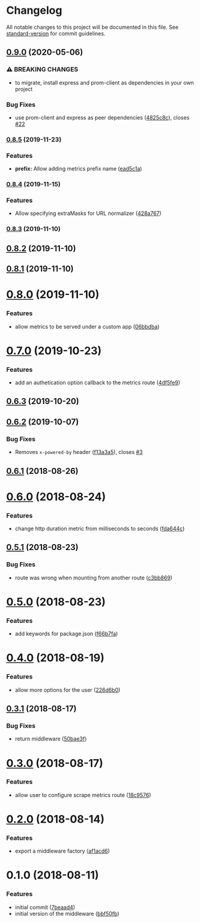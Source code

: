 # Changelog

All notable changes to this project will be documented in this file. See [standard-version](https://github.com/conventional-changelog/standard-version) for commit guidelines.

## [0.9.0](https://github.com/joao-fontenele/express-prometheus-middleware/compare/v0.8.5...v0.9.0) (2020-05-06)


### ⚠ BREAKING CHANGES

* to migrate, install express and prom-client as dependencies in
your own project

### Bug Fixes

* use prom-client and express as peer dependencies ([4825c8c](https://github.com/joao-fontenele/express-prometheus-middleware/commit/4825c8c409f391d0797e5c02ddb03868c108db6e)), closes [#22](https://github.com/joao-fontenele/express-prometheus-middleware/issues/22)

### [0.8.5](https://github.com/joao-fontenele/express-prometheus-middleware/compare/v0.8.4...v0.8.5) (2019-11-23)


### Features

* **prefix:** Allow adding metrics prefix name ([ead5c1a](https://github.com/joao-fontenele/express-prometheus-middleware/commit/ead5c1a4ecf1ba2888784050589c4ed359b8f182))

### [0.8.4](https://github.com/joao-fontenele/express-prometheus-middleware/compare/v0.8.3...v0.8.4) (2019-11-15)


### Features

* Allow specifying extraMasks for URL normalizer ([428a767](https://github.com/joao-fontenele/express-prometheus-middleware/commit/428a767048c6405347595c48b73e73efcfcad817))

### [0.8.3](https://github.com/joao-fontenele/express-prometheus-middleware/compare/v0.8.2...v0.8.3) (2019-11-10)

<a name="0.8.2"></a>
## [0.8.2](https://github.com/joao-fontenele/express-prometheus-middleware/compare/v0.8.1...v0.8.2) (2019-11-10)



<a name="0.8.1"></a>
## [0.8.1](https://github.com/joao-fontenele/express-prometheus-middleware/compare/v0.8.0...v0.8.1) (2019-11-10)



<a name="0.8.0"></a>
# [0.8.0](https://github.com/joao-fontenele/express-prometheus-middleware/compare/v0.7.0...v0.8.0) (2019-11-10)


### Features

* allow metrics to be served under a custom app ([06bbdba](https://github.com/joao-fontenele/express-prometheus-middleware/commit/06bbdba))



<a name="0.7.0"></a>
# [0.7.0](https://github.com/joao-fontenele/express-prometheus-middleware/compare/v0.6.3...v0.7.0) (2019-10-23)


### Features

* add an authetication option callback to the metrics route ([4df5fe9](https://github.com/joao-fontenele/express-prometheus-middleware/commit/4df5fe9))



<a name="0.6.3"></a>
## [0.6.3](https://github.com/joao-fontenele/express-prometheus-middleware/compare/v0.6.2...v0.6.3) (2019-10-20)



<a name="0.6.2"></a>
## [0.6.2](https://github.com/joao-fontenele/express-prometheus-middleware/compare/v0.6.1...v0.6.2) (2019-10-07)


### Bug Fixes

* Removes `x-powered-by` header ([f13a3a5](https://github.com/joao-fontenele/express-prometheus-middleware/commit/f13a3a5)), closes [#3](https://github.com/joao-fontenele/express-prometheus-middleware/issues/3)



<a name="0.6.1"></a>
## [0.6.1](https://github.com/joao-fontenele/express-prometheus-middleware/compare/v0.6.0...v0.6.1) (2018-08-26)



<a name="0.6.0"></a>
# [0.6.0](https://github.com/joao-fontenele/express-prometheus-middleware/compare/v0.5.1...v0.6.0) (2018-08-24)


### Features

* change http duration metric from milliseconds to seconds ([fda644c](https://github.com/joao-fontenele/express-prometheus-middleware/commit/fda644c))



<a name="0.5.1"></a>
## [0.5.1](https://github.com/joao-fontenele/express-prometheus-middleware/compare/v0.5.0...v0.5.1) (2018-08-23)


### Bug Fixes

* route was wrong when mounting from another route ([c3bb869](https://github.com/joao-fontenele/express-prometheus-middleware/commit/c3bb869))



<a name="0.5.0"></a>
# [0.5.0](https://github.com/joao-fontenele/express-prometheus-middleware/compare/v0.4.0...v0.5.0) (2018-08-23)


### Features

* add keywords for package.json ([f66b7fa](https://github.com/joao-fontenele/express-prometheus-middleware/commit/f66b7fa))



<a name="0.4.0"></a>
# [0.4.0](https://github.com/joao-fontenele/express-prometheus-middleware/compare/v0.3.1...v0.4.0) (2018-08-19)


### Features

* allow more options for the user ([226d6b0](https://github.com/joao-fontenele/express-prometheus-middleware/commit/226d6b0))



<a name="0.3.1"></a>
## [0.3.1](https://github.com/joao-fontenele/express-prometheus-middleware/compare/v0.3.0...v0.3.1) (2018-08-17)


### Bug Fixes

* return middleware ([50bae3f](https://github.com/joao-fontenele/express-prometheus-middleware/commit/50bae3f))



<a name="0.3.0"></a>
# [0.3.0](https://github.com/joao-fontenele/express-prometheus-middleware/compare/v0.2.0...v0.3.0) (2018-08-17)


### Features

* allow user to configure scrape metrics route ([18c9576](https://github.com/joao-fontenele/express-prometheus-middleware/commit/18c9576))



<a name="0.2.0"></a>
# [0.2.0](https://github.com/joao-fontenele/express-prometheus-middleware/compare/v0.1.0...v0.2.0) (2018-08-14)


### Features

* export a middleware factory ([af1acd6](https://github.com/joao-fontenele/express-prometheus-middleware/commit/af1acd6))



<a name="0.1.0"></a>
# 0.1.0 (2018-08-11)


### Features

* initial commit ([7beaad4](https://github.com/joao-fontenele/express-prometheus-middleware/commit/7beaad4))
* initial version of the middleware ([bbf50fb](https://github.com/joao-fontenele/express-prometheus-middleware/commit/bbf50fb))
